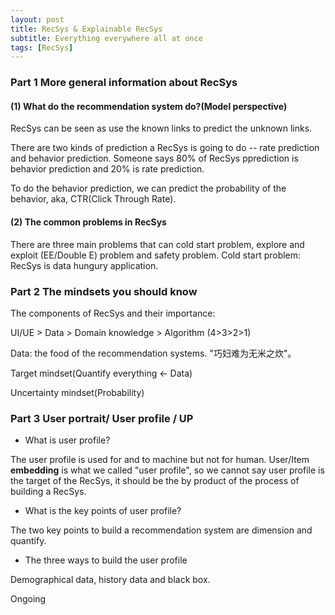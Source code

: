 ```yaml
---
layout: post
title: RecSys & Explainable RecSys
subtitle: Everything everywhere all at once
tags: [RecSys]
---
```


### Part 1 More general information about RecSys

#### (1) What do the recommendation system do?(Model perspective)

RecSys can be seen as use the known links to predict the unknown links.

There are two kinds of prediction a RecSys is going to do -- rate prediction and behavior prediction. Someone says 80% of RecSys pprediction is behavior prediction and 20% is rate prediction.

To do the behavior prediction, we can predict the probability of the behavior, aka, CTR(Click Through Rate).

#### (2) The common problems in RecSys  

There are three main problems that can cold start problem, explore and exploit (EE/Double E) problem and safety problem.
Cold start problem: RecSys is data hungury application.

### Part 2 The mindsets you should know

The components of RecSys and their importance: 

UI/UE > Data > Domain knowledge > Algorithm (4>3>2>1)

Data: the food of the recommendation systems. "巧妇难为无米之炊"。

Target mindset(Quantify everything <- Data)

Uncertainty mindset(Probability)

### Part 3 User portrait/ User profile / UP

- What is user profile? 

The user profile is used for and to machine but not for human.
User/Item **embedding** is what we called "user profile", so we cannot say user profile is the target of the RecSys, it should be the by product of the process of building a RecSys.

- What is the key points of user profile?

The two key points to build a recommendation system are dimension and quantify.

- The three ways to build the user profile

Demographical data, history data and black box.

Ongoing

<!-- UP from the text data (NLP) include two main steps: change text data to structral data, e.g. word embedding and then is the tag selection from the user. 不知道可不可以这么理解，基于文本的，其实是推荐算法中基于内容的推荐的一种实现形式或事算法，其目的就是为了找到标签，但是基于内容的推荐算法的又不止标签这么一种形式。

什么是基于内容的推荐系统，为什么说基于内容的推荐系统是推荐系统的孩童时代？

推荐系统算法中的基础算法-协同过滤 - 物以类聚 人以群分 - 命根子（用户物品关系矩阵） -->

